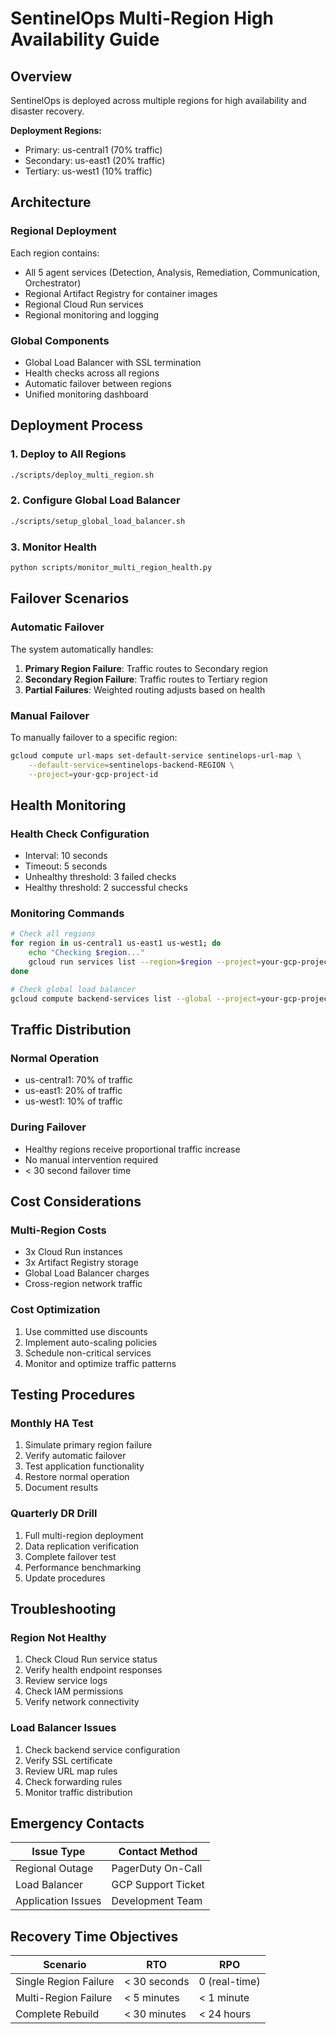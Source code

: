 # SentinelOps Multi-Region High Availability Guide

## Overview
SentinelOps is deployed across multiple regions for high availability and disaster recovery.

**Deployment Regions:**
- Primary: us-central1 (70% traffic)
- Secondary: us-east1 (20% traffic)
- Tertiary: us-west1 (10% traffic)

## Architecture

### Regional Deployment
Each region contains:
- All 5 agent services (Detection, Analysis, Remediation, Communication, Orchestrator)
- Regional Artifact Registry for container images
- Regional Cloud Run services
- Regional monitoring and logging

### Global Components
- Global Load Balancer with SSL termination
- Health checks across all regions
- Automatic failover between regions
- Unified monitoring dashboard

## Deployment Process

### 1. Deploy to All Regions
```bash
./scripts/deploy_multi_region.sh
```

### 2. Configure Global Load Balancer
```bash
./scripts/setup_global_load_balancer.sh
```

### 3. Monitor Health
```bash
python scripts/monitor_multi_region_health.py
```

## Failover Scenarios

### Automatic Failover
The system automatically handles:
1. **Primary Region Failure**: Traffic routes to Secondary region
2. **Secondary Region Failure**: Traffic routes to Tertiary region
3. **Partial Failures**: Weighted routing adjusts based on health

### Manual Failover
To manually failover to a specific region:
```bash
gcloud compute url-maps set-default-service sentinelops-url-map \
    --default-service=sentinelops-backend-REGION \
    --project=your-gcp-project-id
```

## Health Monitoring

### Health Check Configuration
- Interval: 10 seconds
- Timeout: 5 seconds
- Unhealthy threshold: 3 failed checks
- Healthy threshold: 2 successful checks

### Monitoring Commands
```bash
# Check all regions
for region in us-central1 us-east1 us-west1; do
    echo "Checking $region..."
    gcloud run services list --region=$region --project=your-gcp-project-id
done

# Check global load balancer
gcloud compute backend-services list --global --project=your-gcp-project-id
```

## Traffic Distribution

### Normal Operation
- us-central1: 70% of traffic
- us-east1: 20% of traffic
- us-west1: 10% of traffic

### During Failover
- Healthy regions receive proportional traffic increase
- No manual intervention required
- < 30 second failover time

## Cost Considerations

### Multi-Region Costs
- 3x Cloud Run instances
- 3x Artifact Registry storage
- Global Load Balancer charges
- Cross-region network traffic

### Cost Optimization
1. Use committed use discounts
2. Implement auto-scaling policies
3. Schedule non-critical services
4. Monitor and optimize traffic patterns

## Testing Procedures

### Monthly HA Test
1. Simulate primary region failure
2. Verify automatic failover
3. Test application functionality
4. Restore normal operation
5. Document results

### Quarterly DR Drill
1. Full multi-region deployment
2. Data replication verification
3. Complete failover test
4. Performance benchmarking
5. Update procedures

## Troubleshooting

### Region Not Healthy
1. Check Cloud Run service status
2. Verify health endpoint responses
3. Review service logs
4. Check IAM permissions
5. Verify network connectivity

### Load Balancer Issues
1. Check backend service configuration
2. Verify SSL certificate
3. Review URL map rules
4. Check forwarding rules
5. Monitor traffic distribution

## Emergency Contacts

| Issue Type | Contact Method |
|------------|----------------|
| Regional Outage | PagerDuty On-Call |
| Load Balancer | GCP Support Ticket |
| Application Issues | Development Team |

## Recovery Time Objectives

| Scenario | RTO | RPO |
|----------|-----|-----|
| Single Region Failure | < 30 seconds | 0 (real-time) |
| Multi-Region Failure | < 5 minutes | < 1 minute |
| Complete Rebuild | < 30 minutes | < 24 hours |
